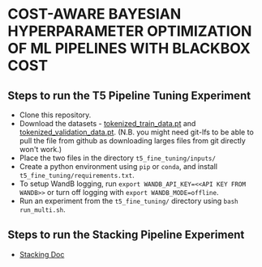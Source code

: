 # COST-AWARE BAYESIAN HYPERPARAMETER OPTIMIZATION OF ML PIPELINES WITH BLACKBOX COST

## Steps to run the T5 Pipeline Tuning Experiment
- Clone this repository.
- Download the datasets - [tokenized_train_data.pt](https://github.com/maazmaqsood/pirlib/blob/fine-tuning-pipeline/examples/t5_fine_tuning/inputs/tokenized_train_data.pt) and [tokenized_validation_data.pt](https://github.com/maazmaqsood/pirlib/blob/fine-tuning-pipeline/examples/t5_fine_tuning/inputs/tokenized_validation_data.pt). (N.B. you might need git-lfs to be able to pull the file from github as downloading larges files from git directly won't work.)
- Place the two files in the directory `t5_fine_tuning/inputs/`
- Create a python environment using `pip` or `conda`, and install `t5_fine_tuning/requirements.txt`.
- To setup WandB logging, run `export WANDB_API_KEY=<<API KEY FROM WANDB>>` or turn off logging with `export WANDB_MODE=offline`.
- Run an experiment from the `t5_fine_tuning/` directory using `bash run_multi.sh`.

## Steps to run the Stacking Pipeline Experiment
- [Stacking Doc](./stacking/README.md)